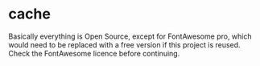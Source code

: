 # cache

Basically everything is Open Source, except for FontAwesome pro, which would need to be replaced with a free version if this project is reused. Check the FontAwesome licence before continuing.
